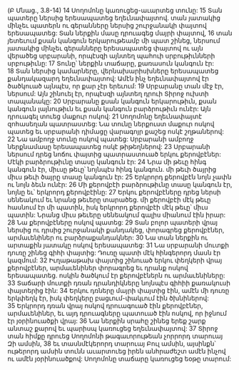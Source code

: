 (Բ Մնաց., 3.8-14)
14 Սողոմոնը կառուցեց-աւարտեց տունը: 15 Տան պատերը ներսից երեսապատեց եղեւնափայտով. տան յատակից մինչեւ պատերն ու գերանները ներսից շուրջանակի փայտով երեսապատեց: Տան ներքին մասը դրուագեց մայրի փայտով, 16 տան յետեւում քսան կանգուն երկարութեամբ մի պատ շինեց, ներսում յատակից մինչեւ գերանները երեսապատեց փայտով ու այն վերածեց սրբարանի, որպէսզի այնտեղ պահուի սրբութիւնների սրբութիւնը: 17 Տունը՝ ներքին տաճարը, քառասուն կանգուն էր: 18 Տան ներսից կամարները, վերնախարիսխները երեսապատեց քանդակազարդ եղեւնափայտով: Ամէն ինչ եղեւնափայտով էր ծածկուած այնպէս, որ քար չէր երեւում: 19 Սրբարանը տան մէջ էր, ներսում: Այն շինուել էր, որպէսզի այնտեղ դրուի Տիրոջ ուխտի տապանակը: 20 Սրբարանը քսան կանգուն երկարութիւն, քսան կանգուն լայնութիւն եւ քսան կանգուն բարձրութիւն ունէր: Այն դրուագել տուեց մաքուր ոսկով: 21 Սողոմոնը եղեւնափայտէ զոհասեղան պատրաստեց: Նա տունը ներքուստ մաքուր ոսկով պատեց եւ սրբարանի դիմացը վարագոյր քաշեց ոսկէ շղթաներով: 22 Նա ամբողջ տունը ոսկով պատեց: Սրբարանի ամբողջ ներքնամասը երեսապատեց ոսկէ թիթեղներով:
23 Սրբարանի ներսում դրեց նոճու փայտից պատրաստուած երկու քերովբէներ: Մէկի բարձրութիւնը տասը կանգուն էր: 24 Նրա մի թեւը հինգ կանգուն էր, միւսը թեւը՝ նոյնպէս հինգ կանգուն. մի թեւի ծայրից միւս թեւի ծայրը տասը կանգուն էր: 25 Երկրորդ քերովբէն նոյն չափն ու նոյն ձեւն ունէր: 26 Մի քերովբէի բարձրութիւնը տասը կանգուն էր, նոյնը եւ՝ երկրորդ քերովբէինը: 27 Երկու քերովբէները դրեց ներսի սենեակում եւ նրանց թեւերը տարածեց. մի քերովբէի մէկ թեւը հասնում էր մի պատին, իսկ երկրորդ քերովբէի մէկ թեւը՝ միւս պատին: Նրանց միւս թեւերը սենեակում գալիս միանում էին իրար: 28 Նա քերովբէները ոսկով պատեց:
29 Տան բոլոր պատերի վրայ ներսից ու դրսից շուրջանակի քանդակեց, փորագրեց քերովբէներ, արմաւենիներ ու բարձրաքանդակներ: 30 Նա տան ներքին ու արտաքին յատակը ոսկով երեսապատեց:
31 Նա սրբարանի մուտքի դուռը շինեց գիհի փայտից: Դուռը պատի մէկ հինգերորդ մասն էր կազմում: 32 Իւղաթաթախ փայտից շինուած երկու փեղկերի վրայ քերովբէներ, արմաւենիներ փորագրեց եւ դրանք ոսկով երեսապատեց. ոսկին ծածկում էր քերովբէներն ու արմաւենիները:
33 Տաճարի մուտքի դռան դրանդիկները նոյնպէս գիհիի քառակուսի փայտերից էին: 34 Երկու դռները մայրի փայտից էին, ամէն մի դուռը երկփեղկ էր, իսկ փեղկերը բացւում-փակւում էին ծխնիներով: 35 Երկրորդ դռան վրայ ոսկով դրուագուած էին քերովբէներ, արմաւենիներ, եւ այդ դրուագները պատուած էին ոսկով, որ իջնում էր յօրինուածքի վրայ:
36 Նա ներքին սրահը շինեց երեք շարք անտաշ քարով եւ պարիսպ կառուցեց եղեւնափայտով:
37 Տիրոջ տան հիմքը դրուեց Սողոմոնի թագաւորութեան չորրորդ տարուայ Զի ամսին, 38 եւ տասնմէկերորդ տարուայ Բուլ ամսին, այսինքն՝ ութերորդ ամսին տունն աւարտուեց իրեն անհրաժեշտ ամէն ինչով ու ամէն յօրինուածքով: Սողոմոնը տաճարը կառուցեց եօթը տարում:

